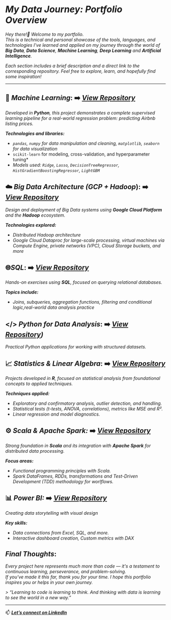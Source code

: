#  *My Data Journey: Portfolio Overview*

*Hey there!🖖 Welcome to my portfolio.  
This is a technical and personal showcase of the tools, languages, and technologies I’ve learned and applied on my journey through the world of **Big Data**, **Data Science**, **Machine Learning**, **Deep Learning** and **Artificial Intelligence**.*

*Each section includes a brief description and a direct link to the corresponding repository. Feel free to explore, learn, and hopefully find some inspiration!*

---

## 🤖 *Machine Learning*:  ➡️ *[View Repository](https://github.com/Oridi24/Machine-Learning.git)*

*Developed in **Python**, this project demonstrates a complete supervised learning pipeline for a real-world regression problem: predicting Airbnb listing prices.*

***Technologies and libraries:***
- *`pandas`, `numpy` for data manipulation and cleaning, `matplotlib`, `seaborn` for data visualization*  
- `scikit-learn` for modeling, cross-validation, and hyperparameter tuning*  
- *Models used: `Ridge`, `Lasso`, `DecisionTreeRegressor`, `HistGradientBoostingRegressor`, `LightGBM`*


## ☁️ *Big Data Architecture (GCP + Hadoop*):  ➡️ *[View Repository](https://github.com/Oridi24/BD-Architecture.git)*

*Design and deployment of Big Data systems using **Google Cloud Platform** and the **Hadoop** ecosystem.*

***Technologies explored:***
- *Distributed Hadoop architecture*  
- *Google Cloud Dataproc for large-scale processing, virtual machines via Compute Engine, private networks (VPC), Cloud Storage buckets, and more*


## 🌐*SQL*: ➡️ *[View Repository](https://github.com/Oridi24/SQL-Activities.git)*

*Hands-on exercises using **SQL**, focused on querying relational databases.*

***Topics include:***
- *Joins, subqueries, aggregation functions, filtering and conditional logic,real-world data analysis practice*


## </> *Python for Data Analysis*:  ➡️ *[View Repository](https://github.com/Oridi24/Python-Activities.git))*

*Practical Python applications for working with structured datasets.*


## 📈 *Statistics & Linear Algebra*:  ➡️ *[View Repository](https://github.com/Oridi24/Statistics-Linear-Algebra-Data-Minning.git)*

*Projects developed in **R**, focused on statistical analysis from foundational concepts to applied techniques.*

***Techniques applied:***
- *Exploratory and confirmatory analysis, outlier detection, and handling.*
- *Statistical tests (t-tests, ANOVA, correlations), metrics like MSE and R².*   
- *Linear regression and model diagnostics.*


## ⚙️ *Scala & Apache Spark:*  ➡️ *[View Repository](https://github.com/Oridi24/Scala-Spark.git)*

*Strong foundation in **Scala** and its integration with **Apache Spark** for distributed data processing.*

***Focus areas:***
- *Functional programming principles with Scala.* 
- *Spark DataFrames, RDDs, transformations and Test-Driven Development (TDD) methodology for worlflows.*


## 📊 *Power BI:*  ➡️ *[View Repository](https://github.com/Oridi24/Power-BI-KC.git)*

*Creating data storytelling with visual design*

***Key skills:***   
- *Data connections from Excel, SQL, and more.*
- *Interactive dashboard creation, Custom metrics with DAX*
  

## *Final Thoughts*:

*Every project here represents much more than code — it's a testament to continuous learning, perseverance, and problem-solving.*  
*If you've made it this far, thank you for your time. I hope this portfolio inspires you or helps in your own journey.*

*> _“Learning to code is learning to think. And thinking with data is learning to see the world in a new way.”_*

---

📫 ***[Let’s connect on LinkedIn](www.linkedin.com/in/orionis-di-ciaccio-168592185)*** 
 

